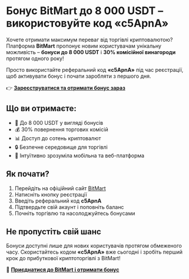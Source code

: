 <h1>Бонус BitMart до 8 000 USDT – використовуйте код «c5ApnA»</h1>

  <p>
    Хочете отримати максимум переваг від торгівлі криптовалютою? Платформа <strong>BitMart</strong> пропонує новим користувачам унікальну можливість – <strong>бонуси до 8 000 USDT</strong> і <strong>30% комісійної винагороди</strong> протягом одного року!
  </p>

  <p>
    Просто використайте реферальний код <strong>«c5ApnA»</strong> під час реєстрації, щоб активувати бонус і почати заробляти з першого дня.
  </p>

  <p>
    👉 <strong><a href="https://www.bitmart.com/invite/c5ApnA/en" target="_blank" rel="noopener noreferrer">Зареєструватися та отримати бонус зараз</a></strong>
  </p>

  <h2>Що ви отримаєте:</h2>
  <ul>
    <li>🎁 До 8 000 USDT у вигляді бонусів</li>
    <li>💰 30% повернення торгових комісій</li>
    <li>📊 Доступ до сотень криптовалют</li>
    <li>🔒 Безпечне середовище для торгівлі</li>
    <li>📱 Інтуїтивно зрозуміла мобільна та веб-платформа</li>
  </ul>

  <h2>Як почати?</h2>
  <ol>
    <li>Перейдіть на офіційний сайт <a href="https://www.bitmart.com/invite/c5ApnA/en" target="_blank" rel="noopener noreferrer">BitMart</a></li>
    <li>Натисніть кнопку реєстрації</li>
    <li>Введіть реферальний код <strong>c5ApnA</strong></li>
    <li>Підтвердьте свій акаунт і поповніть баланс</li>
    <li>Почніть торгівлю та насолоджуйтесь бонусами</li>
  </ol>

  <h2>Не пропустіть свій шанс</h2>
  <p>
    Бонуси доступні лише для нових користувачів протягом обмеженого часу. Скористайтесь кодом <strong>«c5ApnA»</strong> вже сьогодні і зробіть перший крок до прибуткової криптоторгівлі з BitMart!
  </p>

  <p>
    🚀 <strong><a href="https://www.bitmart.com/invite/c5ApnA/en" target="_blank" rel="noopener noreferrer">Приєднатися до BitMart і отримати бонус</a></strong>
  </p>

</body>
</html>
